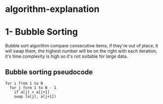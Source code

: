# algorithm-explanation

# 1- Bubble Sorting

Bubble sort algorithm compare consecutive items, if they're out of place, it will swap them, the highest number will be on the right with each iteration, it's time complexity is high so it's not suitable for large data.

## Bubble sorting pseudocode

```
for i from 1 to N
  for j form 1 to N - 1
    if a[j] > a[j+1]
    swap (a[j], a[j+1])
```

